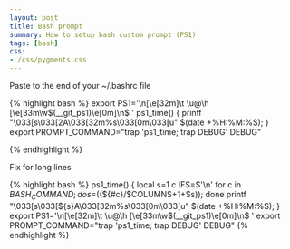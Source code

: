 ```yaml
---
layout: post
title: Bash prompt
summary: How to setup bash custom prompt (PS1)
tags: [bash]
css:
- /css/pygments.css
---
```


Paste to the end of your ~/.bashrc file

{% highlight bash %}
export PS1='\n\[\e[32m\]\t \u@\h \[\e[33m\w$(__git_ps1)\e[0m\]\n\$ '
ps1_time() {
	printf "\033[s\033[2A\033[32m%s\033[0m\033[u" $(date +%H:%M:%S);
}
export PROMPT_COMMAND="trap 'ps1_time; trap DEBUG' DEBUG"

{% endhighlight %}


Fix for long lines

{% highlight bash %}
ps1_time() {
	local s=1 c IFS=$'\n'
	for c in $BASH_COMMAND; do s=$((${#c}/$COLUMNS+1+$s)); done
	printf "\033[s\033[${s}A\033[32m%s\033[0m\033[u" $(date +%H:%M:%S);
}
export PS1='\n\[\e[32m\]\t \u@\h \[\e[33m\w$(__git_ps1)\e[0m\]\n\$ '
export PROMPT_COMMAND="trap 'ps1_time; trap DEBUG' DEBUG"
{% endhighlight %}
